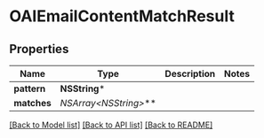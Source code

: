 # OAIEmailContentMatchResult

## Properties
Name | Type | Description | Notes
------------ | ------------- | ------------- | -------------
**pattern** | **NSString*** |  | 
**matches** | **NSArray&lt;NSString*&gt;*** |  | 

[[Back to Model list]](../README#documentation-for-models) [[Back to API list]](../README#documentation-for-api-endpoints) [[Back to README]](../README)


